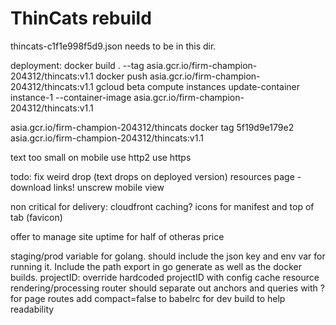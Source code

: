 # ThinCats rebuild
thincats-c1f1e998f5d9.json needs to be in this dir.

deployment:
docker build . --tag asia.gcr.io/firm-champion-204312/thincats:v1.1
docker push asia.gcr.io/firm-champion-204312/thincats:v1.1
gcloud beta compute instances update-container instance-1 --container-image asia.gcr.io/firm-champion-204312/thincats:v1.1

asia.gcr.io/firm-champion-204312/thincats
docker tag 5f19d9e179e2 asia.gcr.io/firm-champion-204312/thincats:v1.1

text too small on mobile
use http2
use https

todo:
fix weird drop (text drops on deployed version)
resources page - download links!
unscrew mobile view

non critical for delivery:
cloudfront caching?
icons for manifest and top of tab (favicon)

offer to manage site uptime for half of otheras price

staging/prod variable for golang. should include the json key and env var for running it. Include the path export in go generate as well as the docker builds.
projectID: override hardcoded projectID with config
cache resource rendering/processing
router should separate out anchors and queries with ? for page routes
add compact=false to babelrc for dev build to help readability

